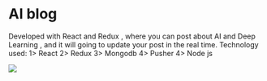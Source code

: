 # AI blog 

Developed with React and Redux , where you can post about AI and Deep Learning , and it will going to update your post in the real time.
Technology used:
1> React
2> Redux
3> Mongodb
4> Pusher
4> Node js

![](images/pp.jpg)
